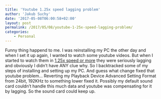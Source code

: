 ```yaml
---
title: 'Youtube 1.25x speed lagging problem'
author: 'Jakub Suchy'
date: '2017-05-08T06:00:58+02:00'
layout: post
permalink: /2017/05/08/youtube-1-25x-speed-lagging-problem/
categories:
    - Personal
---
```


Funny thing happend to me. I was reinstalling my PC the other day and when I set it up again, I wanted to watch some youtube videos. But when I started to watch them in [1.25x speed or more](http://jakubsuchy.com/2017/05/02/my-way-of-learning/) they were seriously lagging and obviously I didn’t have ANY clue why. So I backtracked some of my steps of installing and setting up my PC. And guess what change fixed that youtube problem… Reverting my Playback Device Advanced Setting Format from 24bit, 192KHz to something lower fixed it. Possibly my default sound card couldn’t handle this much data and youtube was compensating for it by lagging. So the sound card could keep up.